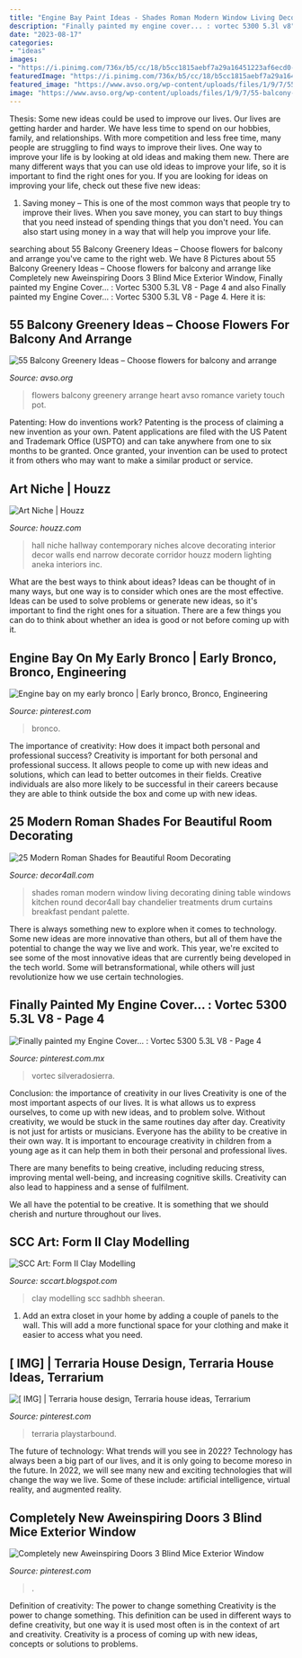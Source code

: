 ```yaml
---
title: "Engine Bay Paint Ideas - Shades Roman Modern Window Living Decorating Dining Table Windows Kitchen Round Decor4all Bay Chandelier Treatments Drum Curtains Breakfast Pendant Palette"
description: "Finally painted my engine cover... : vortec 5300 5.3l v8"
date: "2023-08-17"
categories:
- "ideas"
images:
- "https://i.pinimg.com/736x/b5/cc/18/b5cc1815aebf7a29a16451223af6ecd0--body-mods-grey.jpg"
featuredImage: "https://i.pinimg.com/736x/b5/cc/18/b5cc1815aebf7a29a16451223af6ecd0--body-mods-grey.jpg"
featured_image: "https://www.avso.org/wp-content/uploads/files/1/9/7/55-balcony-greenery-ideas-choose-flowers-for-balcony-and-arrange-15-197.jpg"
image: "https://www.avso.org/wp-content/uploads/files/1/9/7/55-balcony-greenery-ideas-choose-flowers-for-balcony-and-arrange-15-197.jpg"
---
```



Thesis: Some new ideas could be used to improve our lives.
Our lives are getting harder and harder. We have less time to spend on our hobbies, family, and relationships. With more competition and less free time, many people are struggling to find ways to improve their lives. One way to improve your life is by looking at old ideas and making them new. There are many different ways that you can use old ideas to improve your life, so it is important to find the right ones for you. If you are looking for ideas on improving your life, check out these five new ideas: 
1) Saving money – This is one of the most common ways that people try to improve their lives. When you save money, you can start to buy things that you need instead of spending things that you don't need. You can also start using money in a way that will help you improve your life.

	

		
searching about 55 Balcony Greenery Ideas – Choose flowers for balcony and arrange you've came to the right web. We have 8 Pictures about 55 Balcony Greenery Ideas – Choose flowers for balcony and arrange like Completely new Aweinspiring Doors 3 Blind Mice Exterior Window, Finally painted my Engine Cover... : Vortec 5300 5.3L V8 - Page 4 and also Finally painted my Engine Cover... : Vortec 5300 5.3L V8 - Page 4. Here it is:
		
    
## 55 Balcony Greenery Ideas – Choose Flowers For Balcony And Arrange

<img loading=lazy src="https://www.avso.org/wp-content/uploads/files/1/9/7/55-balcony-greenery-ideas-choose-flowers-for-balcony-and-arrange-15-197.jpg" onerror="this.onerror=null;this.src='https://tse1.mm.bing.net/th?id=OIP.irjQRyd8UCTB0ND9w0YpiQHaLC&amp;pid=15.1';" alt="55 Balcony Greenery Ideas – Choose flowers for balcony and arrange">

_Source: avso.org_

>flowers balcony greenery arrange heart avso romance variety touch pot. 

	

Patenting: How do inventions work?
Patenting is the process of claiming a new invention as your own. Patent applications are filed with the US Patent and Trademark Office (USPTO) and can take anywhere from one to six months to be granted. Once granted, your invention can be used to protect it from others who may want to make a similar product or service.

    
## Art Niche | Houzz

<img loading=lazy src="https://st.hzcdn.com/fimgs/f01161b50ca0ee65_4277-w500-h666-b0-p0--contemporary-hall.jpg" onerror="this.onerror=null;this.src='https://tse1.mm.bing.net/th?id=OIP.UhRsooJhNsB88u9lV8ovngHaJ3&amp;pid=15.1';" alt="Art Niche | Houzz">

_Source: houzz.com_

>hall niche hallway contemporary niches alcove decorating interior decor walls end narrow decorate corridor houzz modern lighting aneka interiors inc. 

	

What are the best ways to think about ideas?
Ideas can be thought of in many ways, but one way is to consider which ones are the most effective. Ideas can be used to solve problems or generate new ideas, so it's important to find the right ones for a situation. There are a few things you can do to think about whether an idea is good or not before coming up with it.

    
## Engine Bay On My Early Bronco | Early Bronco, Bronco, Engineering

<img loading=lazy src="https://i.pinimg.com/736x/ec/39/e4/ec39e407893ed57f5f27db46752a74e2.jpg" onerror="this.onerror=null;this.src='https://tse1.mm.bing.net/th?id=OIP.ZsYCCaHugLpogagDbRztAgHaFj&amp;pid=15.1';" alt="Engine bay on my early bronco | Early bronco, Bronco, Engineering">

_Source: pinterest.com_

>bronco. 

	

The importance of creativity: How does it impact both personal and professional success?
Creativity is important for both personal and professional success. It allows people to come up with new ideas and solutions, which can lead to better outcomes in their fields. Creative individuals are also more likely to be successful in their careers because they are able to think outside the box and come up with new ideas.

    
## 25 Modern Roman Shades For Beautiful Room Decorating

<img loading=lazy src="http://www.decor4all.com/wp-content/uploads/2015/07/modern-decor-ideas-roman-shades-window-coverings-17.jpg" onerror="this.onerror=null;this.src='https://tse2.mm.bing.net/th?id=OIP.ILn8EhnDenmlW9yOMhGWtQHaJ3&amp;pid=15.1';" alt="25 Modern Roman Shades for Beautiful Room Decorating">

_Source: decor4all.com_

>shades roman modern window living decorating dining table windows kitchen round decor4all bay chandelier treatments drum curtains breakfast pendant palette. 

	

There is always something new to explore when it comes to technology. Some new ideas are more innovative than others, but all of them have the potential to change the way we live and work. This year, we're excited to see some of the most innovative ideas that are currently being developed in the tech world. Some will betransformational, while others will just revolutionize how we use certain technologies.

    
## Finally Painted My Engine Cover... : Vortec 5300 5.3L V8 - Page 4

<img loading=lazy src="https://i.pinimg.com/736x/b5/cc/18/b5cc1815aebf7a29a16451223af6ecd0--body-mods-grey.jpg" onerror="this.onerror=null;this.src='https://tse3.mm.bing.net/th?id=OIP.do_WcIov3xM09xrZ5Qv0-AHaJ3&amp;pid=15.1';" alt="Finally painted my Engine Cover... : Vortec 5300 5.3L V8 - Page 4">

_Source: pinterest.com.mx_

>vortec silveradosierra. 

	

Conclusion: the importance of creativity in our lives
Creativity is one of the most important aspects of our lives. It is what allows us to express ourselves, to come up with new ideas, and to problem solve. Without creativity, we would be stuck in the same routines day after day.
Creativity is not just for artists or musicians. Everyone has the ability to be creative in their own way. It is important to encourage creativity in children from a young age as it can help them in both their personal and professional lives.

There are many benefits to being creative, including reducing stress, improving mental well-being, and increasing cognitive skills. Creativity can also lead to happiness and a sense of fulfilment.

We all have the potential to be creative. It is something that we should cherish and nurture throughout our lives.

    
## SCC Art: Form II Clay Modelling

<img loading=lazy src="http://3.bp.blogspot.com/_s54_fRT9WR0/TBqYehc0uHI/AAAAAAAACEI/VQG9FknjzgA/s1600/June+2010+blog+pics+004.jpg" onerror="this.onerror=null;this.src='https://tse2.mm.bing.net/th?id=OIP.Ve8PoYEz_0RJryobzJcamgHaFj&amp;pid=15.1';" alt="SCC Art: Form II Clay Modelling">

_Source: sccart.blogspot.com_

>clay modelling scc sadhbh sheeran. 

	

1. Add an extra closet in your home by adding a couple of panels to the wall. This will add a more functional space for your clothing and make it easier to access what you need.

    
## [ IMG] | Terraria House Design, Terraria House Ideas, Terrarium

<img loading=lazy src="https://i.pinimg.com/736x/d3/f1/37/d3f13786c6b8f6cbd7c4ef19e56f4461.jpg" onerror="this.onerror=null;this.src='https://tse1.mm.bing.net/th?id=OIP.1Gjgj2nlE8tHggOWlBwQhwHaD7&amp;pid=15.1';" alt="[ IMG] | Terraria house design, Terraria house ideas, Terrarium">

_Source: pinterest.com_

>terraria playstarbound. 

	

The future of technology: What trends will you see in 2022?
Technology has always been a big part of our lives, and it is only going to become moreso in the future. In 2022, we will see many new and exciting technologies that will change the way we live. Some of these include: artificial intelligence, virtual reality, and augmented reality.

    
## Completely New Aweinspiring Doors 3 Blind Mice Exterior Window

<img loading=lazy src="https://i.pinimg.com/736x/32/79/45/327945d390d9bc0ac75ad1b8ac430a5c.jpg" onerror="this.onerror=null;this.src='https://tse2.mm.bing.net/th?id=OIP.ReorQzdaWeROAsDNEPsj4gHaLL&amp;pid=15.1';" alt="Completely new Aweinspiring Doors 3 Blind Mice Exterior Window">

_Source: pinterest.com_

>. 

	

Definition of creativity: The power to change something
Creativity is the power to change something. This definition can be used in different ways to define creativity, but one way it is used most often is in the context of art and creativity. Creativity is a process of coming up with new ideas, concepts or solutions to problems.

